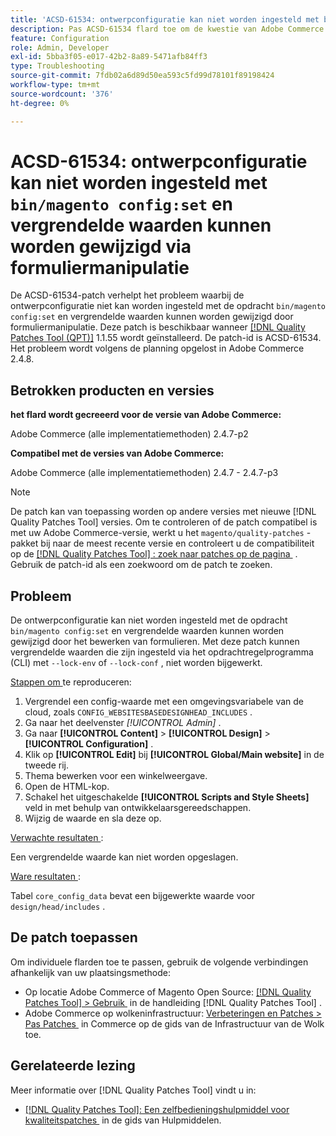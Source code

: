 ```yaml
---
title: 'ACSD-61534: ontwerpconfiguratie kan niet worden ingesteld met bin/magento config:set, en vergrendelde waarden kunnen worden gewijzigd via formuliermanipulatie'
description: Pas ACSD-61534 flard toe om de kwestie van Adobe Commerce te bevestigen waar de ontwerpconfiguratie niet kan worden geplaatst gebruikend het "bak/magento config:set"bevel, en de gesloten waarden kunnen door vormmanipulatie worden veranderd.
feature: Configuration
role: Admin, Developer
exl-id: 5bba3f05-e017-42b2-8a89-5471afb84ff3
type: Troubleshooting
source-git-commit: 7fdb02a6d89d50ea593c5fd99d78101f89198424
workflow-type: tm+mt
source-wordcount: '376'
ht-degree: 0%

---
```


# ACSD-61534: ontwerpconfiguratie kan niet worden ingesteld met `bin/magento config:set` en vergrendelde waarden kunnen worden gewijzigd via formuliermanipulatie

De ACSD-61534-patch verhelpt het probleem waarbij de ontwerpconfiguratie niet kan worden ingesteld met de opdracht `bin/magento config:set` en vergrendelde waarden kunnen worden gewijzigd door formuliermanipulatie. Deze patch is beschikbaar wanneer [[!DNL Quality Patches Tool (QPT)]](/help/tools/quality-patches-tool/quality-patches-tool-to-self-serve-quality-patches.md) 1.1.55 wordt geïnstalleerd. De patch-id is ACSD-61534. Het probleem wordt volgens de planning opgelost in Adobe Commerce 2.4.8.

## Betrokken producten en versies

**het flard wordt gecreeerd voor de versie van Adobe Commerce:**

Adobe Commerce (alle implementatiemethoden) 2.4.7-p2

**Compatibel met de versies van Adobe Commerce:**

Adobe Commerce (alle implementatiemethoden) 2.4.7 - 2.4.7-p3

>[!NOTE]
>
>De patch kan van toepassing worden op andere versies met nieuwe [!DNL Quality Patches Tool] versies. Om te controleren of de patch compatibel is met uw Adobe Commerce-versie, werkt u het `magento/quality-patches` -pakket bij naar de meest recente versie en controleert u de compatibiliteit op de [[!DNL Quality Patches Tool] : zoek naar patches op de pagina &#x200B;](https://experienceleague.adobe.com/tools/commerce-quality-patches/index.html?lang=nl-NL) . Gebruik de patch-id als een zoekwoord om de patch te zoeken.

## Probleem

De ontwerpconfiguratie kan niet worden ingesteld met de opdracht `bin/magento config:set` en vergrendelde waarden kunnen worden gewijzigd door het bewerken van formulieren. Met deze patch kunnen vergrendelde waarden die zijn ingesteld via het opdrachtregelprogramma (CLI) met `--lock-env` of `--lock-conf` , niet worden bijgewerkt.

<u> Stappen om </u> te reproduceren:

1. Vergrendel een config-waarde met een omgevingsvariabele van de cloud, zoals `CONFIG_WEBSITESBASEDESIGNHEAD_INCLUDES` .
1. Ga naar het deelvenster *[!UICONTROL Admin]* .
1. Ga naar **[!UICONTROL Content]** > **[!UICONTROL Design]** > **[!UICONTROL Configuration]** .
1. Klik op **[!UICONTROL Edit]** bij **[!UICONTROL Global/Main website]** in de tweede rij.
1. Thema bewerken voor een winkelweergave.
1. Open de HTML-kop.
1. Schakel het uitgeschakelde **[!UICONTROL Scripts and Style Sheets]** veld in met behulp van ontwikkelaarsgereedschappen.
1. Wijzig de waarde en sla deze op.

<u> Verwachte resultaten </u>:

Een vergrendelde waarde kan niet worden opgeslagen.

<u> Ware resultaten </u>:

Tabel `core_config_data` bevat een bijgewerkte waarde voor `design/head/includes` .

## De patch toepassen

Om individuele flarden toe te passen, gebruik de volgende verbindingen afhankelijk van uw plaatsingsmethode:

* Op locatie Adobe Commerce of Magento Open Source: [[!DNL Quality Patches Tool] > Gebruik &#x200B;](/help/tools/quality-patches-tool/usage.md) in de handleiding [!DNL Quality Patches Tool] .
* Adobe Commerce op wolkeninfrastructuur: [&#x200B; Verbeteringen en Patches > Pas Patches &#x200B;](https://experienceleague.adobe.com/docs/commerce-cloud-service/user-guide/develop/upgrade/apply-patches.html?lang=nl-NL) in Commerce op de gids van de Infrastructuur van de Wolk toe.

## Gerelateerde lezing

Meer informatie over [!DNL Quality Patches Tool] vindt u in:

* [[!DNL Quality Patches Tool]: Een zelfbedieningshulpmiddel voor kwaliteitspatches &#x200B;](/help/tools/quality-patches-tool/quality-patches-tool-to-self-serve-quality-patches.md) in de gids van Hulpmiddelen.
